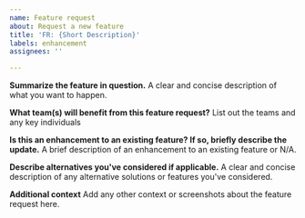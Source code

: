 ```yaml
---
name: Feature request
about: Request a new feature
title: 'FR: {Short Description}'
labels: enhancement
assignees: ''

---
```


**Summarize the feature in question.**
A clear and concise description of what you want to happen.

**What team(s) will benefit from this feature request?**
List out the teams and any key individuals

**Is this an enhancement to an existing feature? If so, briefly describe the update.**
A brief description of an enhancement to an existing feature or N/A.

**Describe alternatives you've considered if applicable.**
A clear and concise description of any alternative solutions or features you've considered.

**Additional context**
Add any other context or screenshots about the feature request here.
